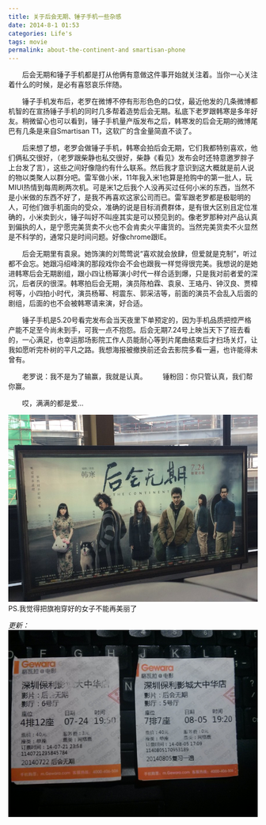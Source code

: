 ```yaml
---
title: 关于后会无期、锤子手机一些杂感
date: 2014-8-1 01:53
categories: Life's
tags: movie
permalink: about-the-continent-and smartisan-phone 
---
```


　　后会无期和锤子手机都是打从他俩有意做这件事开始就关注着。当你一心关注着什么的时候，是必有喜怒哀乐伴随。

　　锤子手机发布后，老罗在微博不停有形形色色的口仗，最近他发的几条微博都机智的在宣扬锤子手机的同时几多帮着造势后会无期。私底下老罗跟韩寒是多年好友。稍微留心也可以看到，锤子手机量产版发布之后，韩寒发的后会无期的微博尾巴有几条是来自Smartisan T1，这软广的含金量简直不谈了。

　　后来想了想，老罗会做锤子手机，韩寒会拍后会无期，它们我都特别喜欢，他们俩私交很好，（老罗跟柴静也私交很好，柴静《看见》发布会时还特意邀罗胖子上台发了言），这些之间好像隐约有什么联系。然后我才意识到这大概就是前人说的物以类聚人以群分吧。雷军做小米，11年我入米1也算是抢购中的第一批人，玩MIUI热情到每周刷两次机。可是米1之后我个人没再买过任何小米的东西，当然不是小米做的东西不好了，是我不再喜欢这家公司而已。雷军跟老罗都是极聪明的人，可他们做手机面向的受众，准确的说是目标消费群体，是有很大区别且定位准确的，小米卖到火，锤子叫好不叫座其实是可以预见到的。像老罗那种对产品认真到偏执的人，是宁愿完美货卖不火也不会肯卖火平庸货的。当然完美货卖不火显然是不科学的，通常只是时间问题。好像chrome跟IE。

　　后会无期里有袁泉。她饰演的刘莺莺说“喜欢就会放肆，但爱就是克制”，听过都不会忘。她跟冯绍峰演的那段戏你会不会也跟我一样觉得很完美。我想说的是她进韩寒后会无期剧组，跟小四让杨幂演小时代一样合适到爆，只是我对前者爱的深沉，后者厌的很深。韩寒拍后会无期，演员陈柏霖、袁泉、王珞丹、钟汉良、贾樟柯等，小四拍小时代，演员杨幂、柯震东、郭采洁等，前面的演员不会乱入后面的剧组，后面的也不会被韩寒请来演，好合适。

　　锤子手机是5.20号看完发布会当天夜里下单预定的，因为手机品质把控严格产能不足至今尚未到手，可我一点不抱怨。后会无期7.24号上映当天下了班去看的，一心满足，也幸运那场影院工作人员能耐心等到片尾曲结束后才扫场关灯，让我如愿听完朴树的平凡之路。我想海报被撤换前还会去影院多看一遍，也许能得未曾有。

　　老罗说：我不是为了输赢，我就是认真。
　　锤粉回：你只管认真，我们帮你赢。

　　哎，满满的都是爱...

![](/image/图/关于后会无期、锤子手机一些杂感01.jpg)
PS.我觉得把旗袍穿好的女子不能再美丽了

*更新：*
![](/image/图/关于后会无期、锤子手机一些杂感02.jpg)